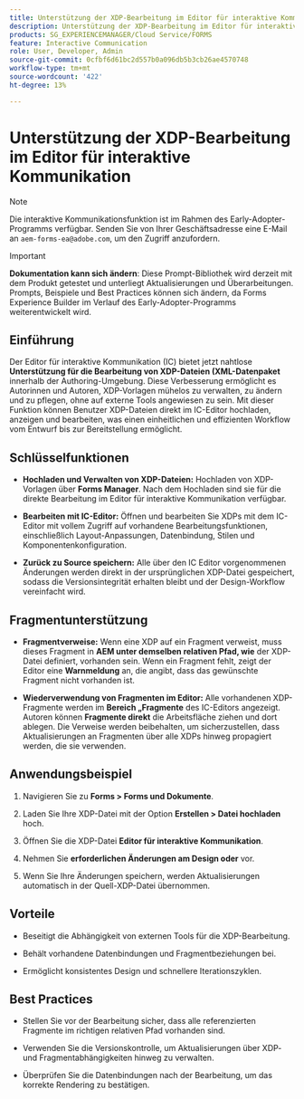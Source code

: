 ```yaml
---
title: Unterstützung der XDP-Bearbeitung im Editor für interaktive Kommunikation
description: Unterstützung der XDP-Bearbeitung im Editor für interaktive Kommunikation ermöglicht die Bearbeitung vorhandener XDPs im Editor für interaktive Kommunikation.
products: SG_EXPERIENCEMANAGER/Cloud Service/FORMS
feature: Interactive Communication
role: User, Developer, Admin
source-git-commit: 0cfbf6d61bc2d557b0a096db5b3cb26ae4570748
workflow-type: tm+mt
source-wordcount: '422'
ht-degree: 13%

---
```



# Unterstützung der XDP-Bearbeitung im Editor für interaktive Kommunikation

>[!NOTE]
>
> Die interaktive Kommunikationsfunktion ist im Rahmen des Early-Adopter-Programms verfügbar. Senden Sie von Ihrer Geschäftsadresse eine E-Mail an `aem-forms-ea@adobe.com`, um den Zugriff anzufordern.

>[!IMPORTANT]
>
> **Dokumentation kann sich ändern**: Diese Prompt-Bibliothek wird derzeit mit dem Produkt getestet und unterliegt Aktualisierungen und Überarbeitungen. Prompts, Beispiele und Best Practices können sich ändern, da Forms Experience Builder im Verlauf des Early-Adopter-Programms weiterentwickelt wird.

## Einführung

Der Editor für interaktive Kommunikation (IC) bietet jetzt nahtlose **Unterstützung für die Bearbeitung von XDP-Dateien (XML-Datenpaket** innerhalb der Authoring-Umgebung. Diese Verbesserung ermöglicht es Autorinnen und Autoren, XDP-Vorlagen mühelos zu verwalten, zu ändern und zu pflegen, ohne auf externe Tools angewiesen zu sein. Mit dieser Funktion können Benutzer XDP-Dateien direkt im IC-Editor hochladen, anzeigen und bearbeiten, was einen einheitlichen und effizienten Workflow vom Entwurf bis zur Bereitstellung ermöglicht.

## Schlüsselfunktionen

- **Hochladen und Verwalten von XDP-Dateien:**
Hochladen von XDP-Vorlagen über **Forms Manager**. Nach dem Hochladen sind sie für die direkte Bearbeitung im Editor für interaktive Kommunikation verfügbar.

- **Bearbeiten mit IC-Editor:**
Öffnen und bearbeiten Sie XDPs mit dem IC-Editor mit vollem Zugriff auf vorhandene Bearbeitungsfunktionen, einschließlich Layout-Anpassungen, Datenbindung, Stilen und Komponentenkonfiguration.

- **Zurück zu Source speichern:**
Alle über den IC Editor vorgenommenen Änderungen werden direkt in der ursprünglichen XDP-Datei gespeichert, sodass die Versionsintegrität erhalten bleibt und der Design-Workflow vereinfacht wird.

## Fragmentunterstützung

- **Fragmentverweise:**
Wenn eine XDP auf ein Fragment verweist, muss dieses Fragment in **AEM unter demselben relativen Pfad, wie** der XDP-Datei definiert, vorhanden sein.
Wenn ein Fragment fehlt, zeigt der Editor eine **Warnmeldung** an, die angibt, dass das gewünschte Fragment nicht vorhanden ist.

- **Wiederverwendung von Fragmenten im Editor:**
Alle vorhandenen XDP-Fragmente werden im **Bereich „Fragmente** des IC-Editors angezeigt.
Autoren können **Fragmente direkt** die Arbeitsfläche ziehen und dort ablegen. Die Verweise werden beibehalten, um sicherzustellen, dass Aktualisierungen an Fragmenten über alle XDPs hinweg propagiert werden, die sie verwenden.

## Anwendungsbeispiel

1. Navigieren Sie zu **Forms > Forms und Dokumente**.

1. Laden Sie Ihre XDP-Datei mit der Option **Erstellen > Datei hochladen** hoch.

1. Öffnen Sie die XDP-Datei **Editor für interaktive Kommunikation**.

1. Nehmen Sie **erforderlichen Änderungen am Design oder** vor.

1. Wenn Sie Ihre Änderungen speichern, werden Aktualisierungen automatisch in der Quell-XDP-Datei übernommen.

## Vorteile

- Beseitigt die Abhängigkeit von externen Tools für die XDP-Bearbeitung.

- Behält vorhandene Datenbindungen und Fragmentbeziehungen bei.

- Ermöglicht konsistentes Design und schnellere Iterationszyklen.

## Best Practices

- Stellen Sie vor der Bearbeitung sicher, dass alle referenzierten Fragmente im richtigen relativen Pfad vorhanden sind.

- Verwenden Sie die Versionskontrolle, um Aktualisierungen über XDP- und Fragmentabhängigkeiten hinweg zu verwalten.

- Überprüfen Sie die Datenbindungen nach der Bearbeitung, um das korrekte Rendering zu bestätigen.

